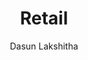---
is_programmatic_layout_5: true
draft: false
title: Retail
snippet: Retail
image:
  src: /images/pseo/best-work-management-tools-for-retail.jpg
  alt: retail, task management, resource management, productivity
publishDate: 2024-12-21
category: ""
author: Dasun Lakshitha
tags:
  - retail
  - Tips
  - Open-Source
  - Team
content_01: |
    The retail industry is dynamic and competitive, necessitating quick responses to changing consumer demands and inventory management. Effective task management tools are vital for streamlining operations, optimizing staff performance, and enhancing customer experiences, ultimately driving sales and profitability.
content_02: |
    Worklenz helps retail businesses manage inventory tasks, optimize workflows, and improve team coordination for better customer service.
description: Discover the best work management tools for retail including WorkLenz, designed for your specific needs.
related: [best-work-management-tools-for-e-commerce, best-work-management-tools-for-sales-&-business-development, best-work-management-tools-for-fashion-&-apparel, best-work-management-tools-for-supply-chain-&-procurement]
---